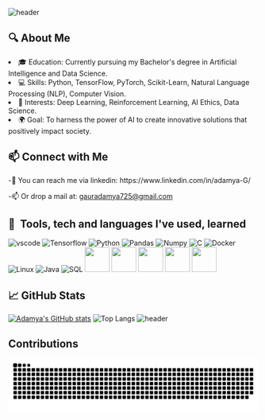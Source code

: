 ![header](https://capsule-render.vercel.app/api?type=waving&height=220&color=0:f72585,100:4361ee&text=Hello%20I'm%20Adamya&textBg=false&fontAlign=51&animation=scaleIn&reversal=true&stroke=7A3891&strokeWidth=0&fontColor=FDFBFD%20&fontSize=70)
<h2>🔍 About Me</h2>
 <li>🎓 Education: Currently pursuing my Bachelor's degree in Artificial Intelligence and Data Science.</li>
 <li>💻 Skills: Python, TensorFlow, PyTorch, Scikit-Learn, Natural Language Processing (NLP), Computer Vision.</li>
 <li>🧠 Interests: Deep Learning, Reinforcement Learning, AI Ethics, Data Science.</li>
 <li>🌍 Goal: To harness the power of AI to create innovative solutions that positively impact society.</li>
 </ul>

<h2>📫 Connect with Me</h2>
-💬 You can reach me via linkedin: https://www.linkedin.com/in/adamya-G/

-📫 Or drop a mail at: gauradamya725@gmail.com


<h2> 🚀 &nbsp;Tools, tech and languages I've used, learned</h2>
<p align="left">
<img src="https://cdn.jsdelivr.net/gh/devicons/devicon/icons/vscode/vscode-original.svg" alt="vscode" width="50" height="50"/>
<img src="https://cdn.jsdelivr.net/gh/devicons/devicon@latest/icons/tensorflow/tensorflow-original.svg" alt="Tensorflow" width="50" height="50"/>
<img src="https://cdn.jsdelivr.net/gh/devicons/devicon@latest/icons/python/python-original.svg" alt="Python" width="50" height="50"/>
<img src="https://cdn.jsdelivr.net/gh/devicons/devicon@latest/icons/pandas/pandas-original-wordmark.svg"  alt="Pandas" width="50" height="50"/>
<img src="https://cdn.jsdelivr.net/gh/devicons/devicon@latest/icons/numpy/numpy-plain-wordmark.svg"  alt="Numpy" width="50" height="50"/>
<img src="https://cdn.jsdelivr.net/gh/devicons/devicon@latest/icons/c/c-original.svg" alt="C" width="50" height="50"/>
<img src="https://cdn.jsdelivr.net/gh/devicons/devicon@latest/icons/docker/docker-original-wordmark.svg" alt="Docker" width="50" height="50"/>
<img src="https://cdn.jsdelivr.net/gh/devicons/devicon@latest/icons/linux/linux-original.svg" alt="Linux" width="50" height="50"/>
<img src="https://cdn.jsdelivr.net/gh/devicons/devicon@latest/icons/java/java-original-wordmark.svg" alt="Java" width="50" height="50"/>
<img src="https://cdn.jsdelivr.net/gh/devicons/devicon@latest/icons/azuresqldatabase/azuresqldatabase-original.svg" alt="SQL" width="50" height="50" />
<img src="https://cdn.jsdelivr.net/gh/devicons/devicon@latest/icons/matplotlib/matplotlib-original.svg"  width="50" height="50" />
<img src="https://cdn.jsdelivr.net/gh/devicons/devicon@latest/icons/anaconda/anaconda-original.svg"  width="50" height="50" />
<img src="https://cdn.jsdelivr.net/gh/devicons/devicon@latest/icons/keras/keras-original-wordmark.svg"  width="50" height="50" />
<img src="https://cdn.jsdelivr.net/gh/devicons/devicon@latest/icons/opencv/opencv-original-wordmark.svg"  width="50" height="50" />
<img src="https://cdn.jsdelivr.net/gh/devicons/devicon@latest/icons/pytorch/pytorch-plain-wordmark.svg"  width="50" height="50" />
<h2>📈 GitHub Stats</h2>        
</p>

[![Adamya's GitHub stats](https://github-readme-stats-rho-two-56.vercel.app/api?username=Adamya113)](https://github.com/Adamya113/github-readme-stats)
![Top Langs](https://github-readme-stats-rho-two-56.vercel.app/api/top-langs/?username=Adamya113&layout=compact)
![header](https://capsule-render.vercel.app/api?type=waving&height=120&color=0:f72585,100:4361ee&textBg=false&fontAlign=51&animation=scaleIn&reversal=true&stroke=7A3891&strokeWidth=0&fontColor=FDFBFD%20&fontSize=70&section=footer)

<h2>Contributions</h2>

![Snake animation](https://github.com/Adamya113/Adamya113/blob/output/github-contribution-grid-snake.svg)
